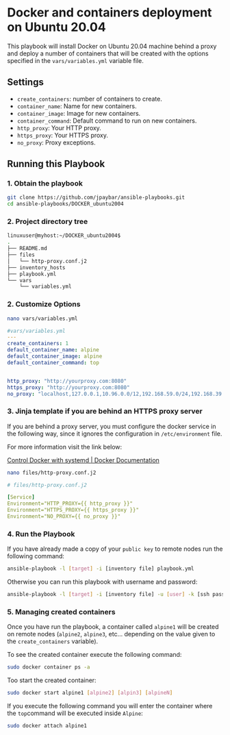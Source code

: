 # Docker and containers deployment on Ubuntu 20.04

This playbook will install Docker on Ubuntu 20.04 machine behind a proxy and deploy
a number of containers that will be created with the options specified in the `vars/variables.yml` variable file.

## Settings

- `create_containers`: number of containers to create.
- `container_name`: Name for new containers.
- `container_image`: Image for new containers.
- `container_command`: Default command to run on new containers.
- `http_proxy`: Your HTTP proxy.
- `https_proxy`: Your HTTPS proxy.
- `no_proxy`: Proxy exceptions.

## Running this Playbook

### 1. Obtain the playbook

```bash
git clone https://github.com/jpaybar/ansible-playbooks.git
cd ansible-playbooks/DOCKER_ubuntu2004
```

### 2. Project directory tree

```bash
linuxuser@myhost:~/DOCKER_ubuntu2004$ 
.
├── README.md
├── files
│   └── http-proxy.conf.j2
├── inventory_hosts
├── playbook.yml
└── vars
    └── variables.yml
```

### 2. Customize Options

```bash
nano vars/variables.yml
```

```yml
#vars/variables.yml
---
create_containers: 1
default_container_name: alpine    
default_container_image: alpine
default_container_command: top


http_proxy: "http://yourproxy.com:8080"
https_proxy: "http://yourproxy.com:8080"
no_proxy: "localhost,127.0.0.1,10.96.0.0/12,192.168.59.0/24,192.168.39.0/24,192.168.49.0/24"
```

### 3. Jinja template if you are behind an HTTPS proxy server

If you are behind a proxy server, you must configure the docker service in the following way, since it ignores the configuration in `/etc/environment` file.

For more information visit the link below:

[Control Docker with systemd | Docker Documentation](https://docs.docker.com/config/daemon/systemd/#httphttps-proxy)

```bash
nano files/http-proxy.conf.j2
```

```yaml
# files/http-proxy.conf.j2

[Service]
Environment="HTTP_PROXY={{ http_proxy }}"
Environment="HTTPS_PROXY={{ https_proxy }}"
Environment="NO_PROXY={{ no_proxy }}"
```

### 4. Run the Playbook

If you have already made a copy of your `public key` to remote nodes run the following command:

```bash
ansible-playbook -l [target] -i [inventory file] playbook.yml
```

Otherwise you can run this playbook with username and password:

```bash
ansible-playbook -l [target] -i [inventory file] -u [user] -k [ssh password] playbook.yml
```

### 5. Managing created containers

Once you have run the playbook, a container called `alpine1` will be created on remote nodes (`alpine2`, `alpine3`, etc... depending on the value given to the `create_containers` variable).

To see the created container execute the following command:

```bash
sudo docker container ps -a
```

Too start the created container:

```bash
sudo docker start alpine1 [alpine2] [alpin3] [alpineN]
```

If you execute the following command you will enter the container where the `top`command will be executed inside `Alpine`:

```bash
sudo docker attach alpine1
```